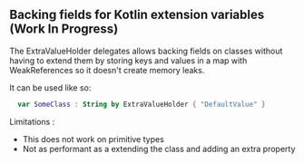 ## Backing fields for Kotlin extension variables (Work In Progress)

The ExtraValueHolder delegates allows backing fields on classes without having to extend them by storing keys and values in a map with WeakReferences so it doesn't create memory leaks.

It can be used like so:
```Kotlin
  var SomeClass : String by ExtraValueHolder { "DefaultValue" }
```


Limitations :

- This does not work on primitive types 
-  Not as performant as a extending the class and adding an extra property
